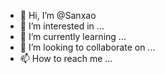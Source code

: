 - 👋 Hi, I’m @Sanxao
- 👀 I’m interested in ...
- 🌱 I’m currently learning ...
- 💞️ I’m looking to collaborate on ...
- 📫 How to reach me ...

<!---
Sanxao/Sanxao is a ✨ special ✨ repository because its `README.md` (this file) appears on your GitHub profile.
You can click the Preview link to take a look at your changes.
--->
